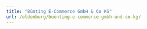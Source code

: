 ```yaml
---
title: "Bünting E-Commerce GmbH & Co KG"
url: /oldenburg/buenting-e-commerce-gmbh-und-co-kg/
---
```

